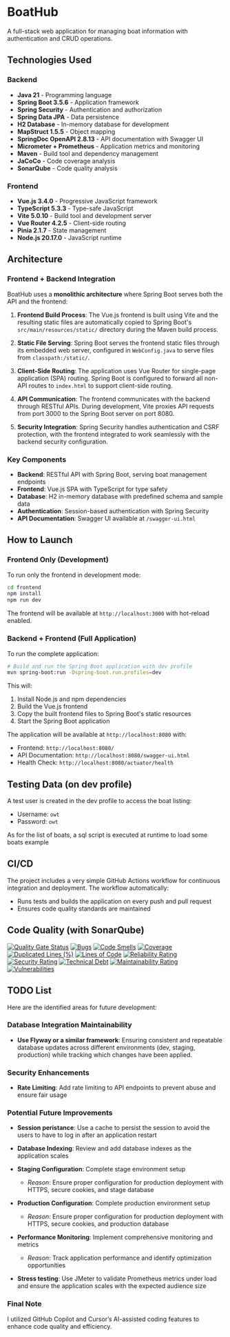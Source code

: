 # BoatHub

A full-stack web application for managing boat information with authentication and CRUD operations.

## Technologies Used

### Backend
- **Java 21** - Programming language
- **Spring Boot 3.5.6** - Application framework
- **Spring Security** - Authentication and authorization
- **Spring Data JPA** - Data persistence
- **H2 Database** - In-memory database for development
- **MapStruct 1.5.5** - Object mapping
- **SpringDoc OpenAPI 2.8.13** - API documentation with Swagger UI
- **Micrometer + Prometheus** - Application metrics and monitoring
- **Maven** - Build tool and dependency management
- **JaCoCo** - Code coverage analysis
- **SonarQube** - Code quality analysis

### Frontend
- **Vue.js 3.4.0** - Progressive JavaScript framework
- **TypeScript 5.3.3** - Type-safe JavaScript
- **Vite 5.0.10** - Build tool and development server
- **Vue Router 4.2.5** - Client-side routing
- **Pinia 2.1.7** - State management
- **Node.js 20.17.0** - JavaScript runtime

## Architecture

### Frontend + Backend Integration
BoatHub uses a **monolithic architecture** where Spring Boot serves both the API and the frontend:

1. **Frontend Build Process**: The Vue.js frontend is built using Vite and the resulting static files are automatically copied to Spring Boot's `src/main/resources/static/` directory during the Maven build process.

2. **Static File Serving**: Spring Boot serves the frontend static files through its embedded web server, configured in `WebConfig.java` to serve files from `classpath:/static/`.

3. **Client-Side Routing**: The application uses Vue Router for single-page application (SPA) routing. Spring Boot is configured to forward all non-API routes to `index.html` to support client-side routing.

4. **API Communication**: The frontend communicates with the backend through RESTful APIs. During development, Vite proxies API requests from port 3000 to the Spring Boot server on port 8080.

5. **Security Integration**: Spring Security handles authentication and CSRF protection, with the frontend integrated to work seamlessly with the backend security configuration.

### Key Components
- **Backend**: RESTful API with Spring Boot, serving boat management endpoints
- **Frontend**: Vue.js SPA with TypeScript for type safety
- **Database**: H2 in-memory database with predefined schema and sample data
- **Authentication**: Session-based authentication with Spring Security
- **API Documentation**: Swagger UI available at `/swagger-ui.html`

## How to Launch

### Frontend Only (Development)
To run only the frontend in development mode:

```bash
cd frontend
npm install
npm run dev
```

The frontend will be available at `http://localhost:3000` with hot-reload enabled.

### Backend + Frontend (Full Application)
To run the complete application:

```bash
# Build and run the Spring Boot application with dev profile
mvn spring-boot:run -Dspring-boot.run.profiles=dev
```

This will:
1. Install Node.js and npm dependencies
2. Build the Vue.js frontend
3. Copy the built frontend files to Spring Boot's static resources
4. Start the Spring Boot application

The application will be available at `http://localhost:8080` with:
- Frontend: `http://localhost:8080/`
- API Documentation: `http://localhost:8080/swagger-ui.html`
- Health Check: `http://localhost:8080/actuator/health`

## Testing Data (on dev profile)

A test user is created in the dev profile to access the boat listing:
- Username: `owt`
- Password: `owt`

As for the list of boats, a sql script is executed at runtime to load some boats example

## CI/CD

The project includes a very simple GitHub Actions workflow for continuous integration and deployment. The workflow automatically:

- Runs tests and builds the application on every push and pull request
- Ensures code quality standards are maintained

## Code Quality (with SonarQube)

[![Quality Gate Status](https://sonarcloud.io/api/project_badges/measure?project=Hellorin_BoatHub&metric=alert_status)](https://sonarcloud.io/summary/new_code?id=Hellorin_BoatHub)
[![Bugs](https://sonarcloud.io/api/project_badges/measure?project=Hellorin_BoatHub&metric=bugs)](https://sonarcloud.io/summary/new_code?id=Hellorin_BoatHub)
[![Code Smells](https://sonarcloud.io/api/project_badges/measure?project=Hellorin_BoatHub&metric=code_smells)](https://sonarcloud.io/summary/new_code?id=Hellorin_BoatHub)
[![Coverage](https://sonarcloud.io/api/project_badges/measure?project=Hellorin_BoatHub&metric=coverage)](https://sonarcloud.io/summary/new_code?id=Hellorin_BoatHub)
[![Duplicated Lines (%)](https://sonarcloud.io/api/project_badges/measure?project=Hellorin_BoatHub&metric=duplicated_lines_density)](https://sonarcloud.io/summary/new_code?id=Hellorin_BoatHub)
[![Lines of Code](https://sonarcloud.io/api/project_badges/measure?project=Hellorin_BoatHub&metric=ncloc)](https://sonarcloud.io/summary/new_code?id=Hellorin_BoatHub)
[![Reliability Rating](https://sonarcloud.io/api/project_badges/measure?project=Hellorin_BoatHub&metric=reliability_rating)](https://sonarcloud.io/summary/new_code?id=Hellorin_BoatHub)
[![Security Rating](https://sonarcloud.io/api/project_badges/measure?project=Hellorin_BoatHub&metric=security_rating)](https://sonarcloud.io/summary/new_code?id=Hellorin_BoatHub)
[![Technical Debt](https://sonarcloud.io/api/project_badges/measure?project=Hellorin_BoatHub&metric=sqale_index)](https://sonarcloud.io/summary/new_code?id=Hellorin_BoatHub)
[![Maintainability Rating](https://sonarcloud.io/api/project_badges/measure?project=Hellorin_BoatHub&metric=sqale_rating)](https://sonarcloud.io/summary/new_code?id=Hellorin_BoatHub)
[![Vulnerabilities](https://sonarcloud.io/api/project_badges/measure?project=Hellorin_BoatHub&metric=vulnerabilities)](https://sonarcloud.io/summary/new_code?id=Hellorin_BoatHub)

## TODO List

Here are the identified areas for future development:

### Database Integration Maintainability
- **Use Flyway or a similar framework**: Ensuring consistent and repeatable database updates across different environments (dev, staging, production) while tracking which changes have been applied.

### Security Enhancements
- **Rate Limiting**: Add rate limiting to API endpoints to prevent abuse and ensure fair usage

### Potential Future Improvements
- **Session peristance**: Use a cache to persist the session to avoid the users to have to log in after an application restart

- **Database Indexing**: Review and add database indexes as the application scales

- **Staging Configuration**: Complete stage environment setup
  - *Reason*: Ensure proper configuration for production deployment with HTTPS, secure cookies, and stage database

- **Production Configuration**: Complete production environment setup
  - *Reason*: Ensure proper configuration for production deployment with HTTPS, secure cookies, and production database

- **Performance Monitoring**: Implement comprehensive monitoring and metrics
  - *Reason*: Track application performance and identify optimization opportunities

- **Stress testing**: Use JMeter to validate Prometheus metrics under load and ensure the application scales with the expected audience size

###  Final Note

I utilized GitHub Copilot and Cursor’s AI-assisted coding features to enhance code quality and efficiency.
